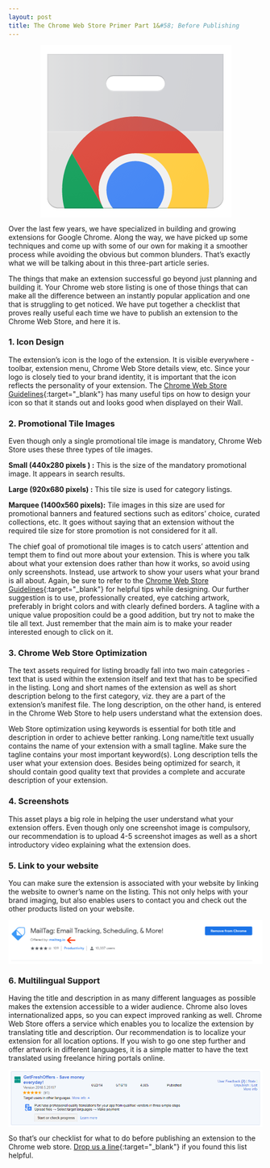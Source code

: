 ```yaml
---
layout: post
title: The Chrome Web Store Primer Part 1&#58; Before Publishing
---
```


<img style="display: block; margin: auto;" alt="Machine Learning" title="Machine Learning" src="/images/chrome-webstore-logo.png">

Over the last few years, we have specialized in building and growing extensions for Google Chrome. Along the way, we have picked up some techniques and come up with some of our own for making it a smoother process while avoiding the obvious but common blunders. That’s exactly what we will be talking about in this three-part article series.


The things that make an extension successful go beyond just planning and building it. Your Chrome web store listing is one of those things that can make all the difference between an instantly popular application and one that is struggling to get noticed. We have put together a checklist that proves really useful each time we have to publish an extension to the Chrome Web Store, and here it is.


### 1. Icon Design
The extension’s icon is the logo of the extension. It is visible everywhere -  toolbar, extension menu, Chrome Web Store details view, etc. Since your logo is closely tied to your brand identity, it is important that the icon reflects the personality of your extension. The [Chrome Web Store Guidelines](https://developer.chrome.com/webstore/images#icons "Chrome Web Store Guidelines"){:target="_blank"} has many useful tips on how to design your icon so that it stands out and looks good when displayed on their Wall.



### 2. Promotional Tile Images
Even though only a single promotional tile image is mandatory, Chrome Web Store uses these three types of tile images.

**Small (440x280 pixels ) :** This is the size of the mandatory promotional image. It appears in search results.

**Large (920x680 pixels) :** This tile size is used for category listings.

**Marquee (1400x560 pixels):** Tile images in this size are used for promotional banners and featured sections such as editors’ choice, curated collections, etc.  It goes without saying that an extension without the required tile size for store promotion is not considered for it all.

The chief goal of promotional tile images is to catch users’ attention and tempt them to find out more about your extension. This is where you talk about what your extension does rather than how it works, so avoid using only screenshots. Instead, use artwork to show your users what your brand is all about. Again, be sure to refer to the [Chrome Web Store Guidelines](https://developer.chrome.com/webstore/images#promo "Chrome Web Store Guidelines"){:target="_blank"} for helpful tips while designing. Our further suggestion is to use, professionally created, eye catching artwork, preferably in bright colors and with clearly defined borders. A tagline with a unique value proposition could be a good addition, but try not to make the tile all text. Just remember that the main aim is to make your reader interested enough to click on it.


### 3. Chrome Web Store Optimization
The text assets required for listing broadly fall into two main categories - text that is used within the extension itself and text that has to be specified in the listing.  Long and short names of the extension as well as short description belong to the first category, viz. they are a part of the extension’s manifest file. The long description, on the other hand, is entered in the Chrome Web Store to help users understand what the extension does. 


Web Store optimization using keywords is essential for both title and description in order to achieve better ranking. Long name/title text usually contains the name of your extension with a small tagline. Make sure the tagline contains your most important keyword(s). Long description tells the user what your extension does. Besides being optimized for search, it should contain good quality text that provides a complete and accurate description of your extension.


### 4. Screenshots
This asset plays a big role in helping the user understand what your extension offers. Even though only one screenshot image is compulsory, our recommendation is to upload 4-5 screenshot images as well as a short introductory video explaining what the extension does.


### 5. Link to your website
You can make sure the extension is associated with your website by linking the website to owner’s name on the listing. This not only helps with your brand imaging, but also enables users to contact you and check out the other products listed on your website.

<img style="display: block; margin: auto;" alt="Link to your website" title="Link to your website" src="/images/link-to-your-website.jpg">

### 6. Multilingual Support
Having the title and description in as many different languages as possible makes the extension accessible to a wider audience. Chrome also loves internationalized apps, so you can expect improved ranking as well. Chrome Web Store offers a service which enables you to localize the extension by translating title and description.  Our recommendation is to localize your extension for all location options. If you wish to go one step further and offer artwork in different languages, it is a simple matter to have the text translated using freelance hiring portals online.

<img style="display: block; margin: auto;" alt="Chrome Web Store Translation Service" title="Chrome Web Store Translation Service" src="/images/chrome-webstore-translation-service.png">

So that’s our checklist for what to do before publishing an extension to the Chrome web store. [Drop us a line](mailto:hello@vshsolutions.com?subject=The%20Chrome%20Web%20Store%20Primer%20Part%201%3A%20Before%20Publishing "Drop us a line"){:target="_blank"} if you found this list helpful.
